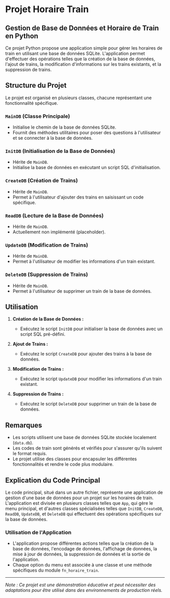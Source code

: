 # Projet Horaire Train

## Gestion de Base de Données et Horaire de Train en Python

Ce projet Python propose une application simple pour gérer les horaires de train en utilisant une base de données SQLite. L'application permet d'effectuer des opérations telles que la création de la base de données, l'ajout de trains, la modification d'informations sur les trains existants, et la suppression de trains.

## Structure du Projet

Le projet est organisé en plusieurs classes, chacune représentant une fonctionnalité spécifique.

### `MainDB` (Classe Principale)

- Initialise le chemin de la base de données SQLite.
- Fournit des méthodes utilitaires pour poser des questions à l'utilisateur et se connecter à la base de données.

### `InitDB` (Initialisation de la Base de Données)

- Hérite de `MainDB`.
- Initialise la base de données en exécutant un script SQL d'initialisation.

### `CreateDB` (Création de Trains)

- Hérite de `MainDB`.
- Permet à l'utilisateur d'ajouter des trains en saisissant un code spécifique.

### `ReadDB` (Lecture de la Base de Données)

- Hérite de `MainDB`.
- Actuellement non implémenté (placeholder).

### `UpdateDB` (Modification de Trains)

- Hérite de `MainDB`.
- Permet à l'utilisateur de modifier les informations d'un train existant.

### `DeleteDB` (Suppression de Trains)

- Hérite de `MainDB`.
- Permet à l'utilisateur de supprimer un train de la base de données.

## Utilisation

1. **Création de la Base de Données :**
   - Exécutez le script `InitDB` pour initialiser la base de données avec un script SQL pré-défini.

2. **Ajout de Trains :**
   - Exécutez le script `CreateDB` pour ajouter des trains à la base de données.

3. **Modification de Trains :**
   - Exécutez le script `UpdateDB` pour modifier les informations d'un train existant.

4. **Suppression de Trains :**
   - Exécutez le script `DeleteDB` pour supprimer un train de la base de données.

## Remarques

- Les scripts utilisent une base de données SQLite stockée localement (`data.db`).
- Les codes de train sont générés et vérifiés pour s'assurer qu'ils suivent le format requis.
- Le projet utilise des classes pour encapsuler les différentes fonctionnalités et rendre le code plus modulaire.

## Explication du Code Principal

Le code principal, situé dans un autre fichier, représente une application de gestion d'une base de données pour un projet sur les horaires de train. L'application est divisée en plusieurs classes telles que `App`, qui gère le menu principal, et d'autres classes spécialisées telles que `InitDB`, `CreateDB`, `ReadDB`, `UpdateDB`, et `DeleteDB` qui effectuent des opérations spécifiques sur la base de données.

### Utilisation de l'Application

- L'application propose différentes actions telles que la création de la base de données, l'encodage de données, l'affichage de données, la mise à jour de données, la suppression de données et la sortie de l'application.
- Chaque option du menu est associée à une classe et une méthode spécifiques du module `fn_horaire_train`.

---

*Note : Ce projet est une démonstration éducative et peut nécessiter des adaptations pour être utilisé dans des environnements de production réels.*